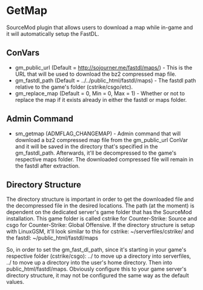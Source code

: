 # GetMap
SourceMod plugin that allows users to download a map while in-game and it will automatically setup the FastDL.

## ConVars

  - gm_public_url (Default = http://sojourner.me/fastdl/maps/) - This is the URL that will be used to download the bz2 compressed map file.
  - gm_fastdl_path (Default = ../../public_html/fastdl/maps) - The fastdl path relative to the game's folder (cstrike/csgo/etc).
  - gm_replace_map (Default = 0, Min = 0, Max = 1) - Whether or not to replace the map if it exists already in either the fastdl or maps folder.

## Admin Command

  - sm_getmap (ADMFLAG_CHANGEMAP) - Admin command that will download a bz2 compressed map file from the gm_public_url ConVar and it will be saved in the directory that's specified in the gm_fastdl_path. Afterwards, it'll be decompressed to the game's respective maps folder. The downloaded compressed file will remain in the fastdl after extraction.

## Directory Structure

  The directory structure is important in order to get the downloaded file and the decompressed file in the desired locations. The path (at the moment) is dependent on the dedicated server's game folder that has the SourceMod installation. This game folder is called cstrike for Counter-Strike: Source and csgo for Counter-Strike: Global Offensive. If the directory structure is setup with LinuxGSM, it'll look similar to this for cstrike: ~/serverfiles/cstrike/ and the fastdl: ~/public_html/fastdl/maps
  
  So, in order to set the gm_fast_dl_path, since it's starting in your game's respective folder (cstrike/csgo): ../ to move up a directory into serverfiles, ../ to move up a directory into the user's home directory. Then into public_html/fastdl/maps. Obviously configure this to your game server's directory structure, it may not be configured the same way as the default values.
